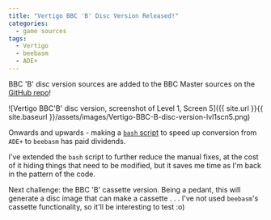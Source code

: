 ```yaml
---
title: "Vertigo BBC 'B' Disc Version Released!"
categories:
  - game sources
tags:
  - Vertigo
  - beebasm
  - ADE+
---
```


BBC 'B' disc version sources are added to the BBC Master sources on the [GitHub repo](https://github.com/dr-grim/vertigo)!

![Vertigo BBC'B' disc version, screenshot of Level 1, Screen 5]({{ site.url }}{{ site.baseurl }}/assets/images/Vertigo-BBC-B-disc-version-lvl1scn5.png)

Onwards and upwards - making a [`bash` script](https://github.com/dr-grim/vertigo/blob/main/original-dev-discs/convert_6502_src.sh) to speed up conversion from `ADE+` to `beebasm` has paid dividends.

I've extended the `bash` script to further reduce the manual fixes, at the cost of it hiding things that need to be modified, but it saves me time as I'm back in the pattern of the code.

Next challenge: the BBC 'B' cassette version. Being a pedant, this will generate a disc image that can make a cassette . . . I've not used `beebasm`'s cassette functionality, so it'll be interesting to test :o)
